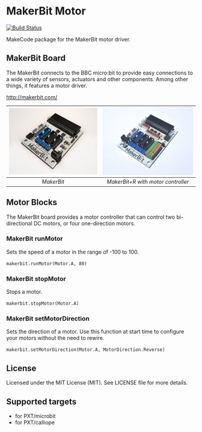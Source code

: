 # MakerBit Motor

[![Build Status](https://travis-ci.org/1010Technologies/pxt-makerbit-motor.svg?branch=master)](https://travis-ci.org/1010Technologies/pxt-makerbit-motor)

MakeCode package for the MakerBit motor driver.

## MakerBit Board

The MakerBit connects to the BBC micro:bit to provide easy connections to a wide variety of sensors, actuators and other components. Among other things, it features a motor driver.

http://makerbit.com/

| ![MakerBit](https://github.com/1010Technologies/pxt-makerbit/raw/master/MakerBit.png "MakerBit") | ![MakerBit+R](https://github.com/1010Technologies/pxt-makerbit/raw/master/MakerBit+R.png "MakerBit+R") |
| :----------------------------------------------------------------------------------------------: | :----------------------------------------------------------------------------------------------------: |
|                                            _MakerBit_                                            |                                   _MakerBit+R with motor controller_                                   |

## Motor Blocks

The MakerBit board provides a motor controller that can control two bi-directional DC motors, or four one-direction motors.

### MakerBit runMotor

Sets the speed of a motor in the range of -100 to 100.

```sig
makerbit.runMotor(Motor.A, 80)
```

### MakerBit stopMotor

Stops a motor.

```sig
makerbit.stopMotor(Motor.A)
```

### MakerBit setMotorDirection

Sets the direction of a motor. Use this function at start time to configure your motors without the need to rewire.

```sig
makerbit.setMotorDirection(Motor.A, MotorDirection.Reverse)
```

## License

Licensed under the MIT License (MIT). See LICENSE file for more details.

## Supported targets

- for PXT/microbit
- for PXT/calliope
